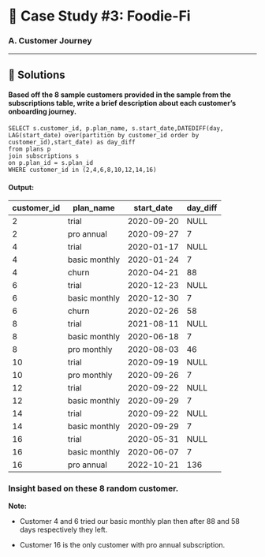 
# 🌽 Case Study #3: Foodie-Fi

### A. Customer Journey

----
## 🚀 Solutions

#### Based off the 8 sample customers provided in the sample from the subscriptions table, write a brief description about each customer’s onboarding journey.

```
SELECT s.customer_id, p.plan_name, s.start_date,DATEDIFF(day, LAG(start_date) over(partition by customer_id order by customer_id),start_date) as day_diff
from plans p
join subscriptions s
on p.plan_id = s.plan_id
WHERE customer_id in (2,4,6,8,10,12,14,16)
```
#### Output:

| customer_id | plan_name     | start_date | day_diff |
|-------------|---------------|------------|----------|
| 2           | trial         | 2020-09-20 | NULL     |
| 2           | pro annual    | 2020-09-27 | 7        |
| 4           | trial         | 2020-01-17 | NULL     |
| 4           | basic monthly | 2020-01-24 | 7        |
| 4           | churn         | 2020-04-21 | 88       |
| 6           | trial         | 2020-12-23 | NULL     |
| 6           | basic monthly | 2020-12-30 | 7        |
| 6           | churn         | 2020-02-26 | 58       |
| 8           | trial         | 2021-08-11 | NULL     |
| 8           | basic monthly | 2020-06-18 | 7        |
| 8           | pro monthly   | 2020-08-03 | 46       |
| 10          | trial         | 2020-09-19 | NULL     |
| 10          | pro monthly   | 2020-09-26 | 7        |
| 12          | trial         | 2020-09-22 | NULL     |
| 12          | basic monthly | 2020-09-29 | 7        |
| 14          | trial         | 2020-09-22 | NULL     |
| 14          | basic monthly | 2020-09-29 | 7        |
| 16          | trial         | 2020-05-31 | NULL     |
| 16          | basic monthly | 2020-06-07 | 7        |
| 16          | pro annual    | 2022-10-21 | 136      |

### Insight based on these 8 random customer.

**Note:**

* Customer 4 and 6 tried our basic monthly plan then after 88 and 58 days respectively they left.

* Customer 16 is the only customer with pro annual subscription.